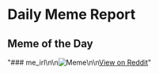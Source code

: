 # Daily Meme Report

## Meme of the Day
"### me_irl\n\n![Meme](https://i.redd.it/xhkuh8t37vuf1.png)\n\n[View on Reddit](https://redd.it/1o5h4oo)"
